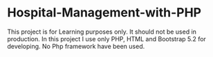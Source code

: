 # Hospital-Management-with-PHP
This project is for Learning purposes only. It should not be used in production. 
In this project I use only PHP, HTML and Bootstrap 5.2 for developing. No Php framework have been used.
